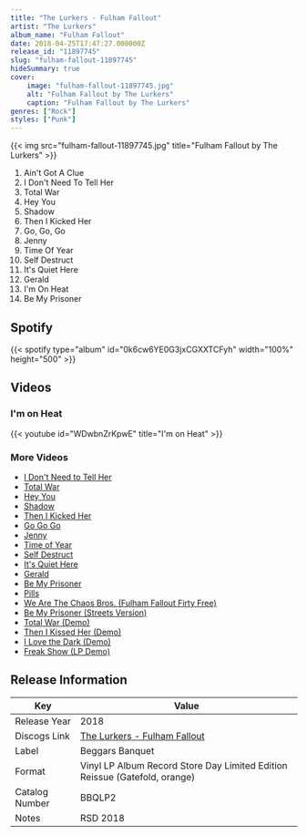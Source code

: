 ```yaml
---
title: "The Lurkers - Fulham Fallout"
artist: "The Lurkers"
album_name: "Fulham Fallout"
date: 2018-04-25T17:47:27.000000Z
release_id: "11897745"
slug: "fulham-fallout-11897745"
hideSummary: true
cover:
    image: "fulham-fallout-11897745.jpg"
    alt: "Fulham Fallout by The Lurkers"
    caption: "Fulham Fallout by The Lurkers"
genres: ["Rock"]
styles: ["Punk"]
---
```


{{< img src="fulham-fallout-11897745.jpg" title="Fulham Fallout by The Lurkers" >}}

<!-- section break -->

1. Ain't Got A Clue
2. I Don't Need To Tell Her
3. Total War
4. Hey You
5. Shadow
6. Then I Kicked Her
7. Go, Go, Go
8. Jenny
9. Time Of Year
10. Self Destruct
11. It's Quiet Here
12. Gerald
13. I'm On Heat
14. Be My Prisoner

<!-- section break -->


## Spotify
{{< spotify type="album" id="0k6cw6YE0G3jxCGXXTCFyh" width="100%" height="500" >}}



## Videos
### I'm on Heat
{{< youtube id="WDwbnZrKpwE" title="I'm on Heat" >}}<br>

### More Videos

- [I Don't Need to Tell Her](https://www.youtube.com/watch?v=YQPuZfv1PdI)
- [Total War](https://www.youtube.com/watch?v=FvDz7WVD9kQ)
- [Hey You](https://www.youtube.com/watch?v=Sr-DPx0qPeQ)
- [Shadow](https://www.youtube.com/watch?v=gH5k8TdX78A)
- [Then I Kicked Her](https://www.youtube.com/watch?v=1O2fOdH-llo)
- [Go Go Go](https://www.youtube.com/watch?v=TLr8jxVzV2k)
- [Jenny](https://www.youtube.com/watch?v=f66EOipI1Tc)
- [Time of Year](https://www.youtube.com/watch?v=rSNkdjHxL6s)
- [Self Destruct](https://www.youtube.com/watch?v=GHYYPvjTCos)
- [It's Quiet Here](https://www.youtube.com/watch?v=3pkZbzZFEAg)
- [Gerald](https://www.youtube.com/watch?v=cNeexDW0d9Q)
- [Be My Prisoner](https://www.youtube.com/watch?v=ofC7nYPk9Zw)
- [Pills](https://www.youtube.com/watch?v=xhLQqt8V1e4)
- [We Are The Chaos Bros. (Fulham Fallout Firty Free)](https://www.youtube.com/watch?v=5sSs_spaMe4)
- [Be My Prisoner (Streets Version)](https://www.youtube.com/watch?v=7H2S0ySpHzI)
- [Total War (Demo)](https://www.youtube.com/watch?v=seaN3qLMnqs)
- [Then I Kissed Her (Demo)](https://www.youtube.com/watch?v=FnEmV-zPAao)
- [I Love the Dark (Demo)](https://www.youtube.com/watch?v=raIG1_yTzq4)
- [Freak Show (LP Demo)](https://www.youtube.com/watch?v=Y4nX8gxIqJM)


## Release Information
|  Key           | Value                                                |
| ---------------| ---------------------------------------------------- |
| Release Year   | 2018                                   |
| Discogs Link   | [The Lurkers - Fulham Fallout](https://www.discogs.com/release/11897745-The-Lurkers-Fulham-Fallout) |
| Label          | Beggars Banquet |
| Format         | Vinyl LP Album Record Store Day Limited Edition Reissue (Gatefold, orange) |
| Catalog Number | BBQLP2 |
| Notes | RSD 2018 |